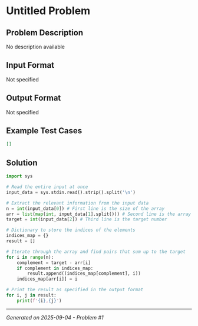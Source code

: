 # Untitled Problem

## Problem Description
No description available

## Input Format
Not specified

## Output Format
Not specified

## Example Test Cases
```json
[]
```

## Solution
```python
import sys

# Read the entire input at once
input_data = sys.stdin.read().strip().split('\n')

# Extract the relevant information from the input data
n = int(input_data[0]) # First line is the size of the array
arr = list(map(int, input_data[1].split())) # Second line is the array of integers
target = int(input_data[2]) # Third line is the target number

# Dictionary to store the indices of the elements
indices_map = {}  
result = []  

# Iterate through the array and find pairs that sum up to the target
for i in range(n):
    complement = target - arr[i]  
    if complement in indices_map:
        result.append((indices_map[complement], i))
    indices_map[arr[i]] = i

# Print the result as specified in the output format  
for i, j in result:
    print(f'{i},{j}')
```

---
*Generated on 2025-09-04 - Problem #1*